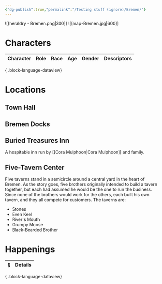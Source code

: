 ```yaml
---
{"dg-publish":true,"permalink":"/Testing stuff (ignore)/Bremen/"}
---
```


![[heraldry - Bremen.png\|300]]
![[map-Bremen.jpg\|600]]
# Characters

| Character | Role | Race | Age | Gender | Descriptors |
| --------- | ---- | ---- | --- | ------ | ----------- |

{ .block-language-dataview}

# Locations
## Town Hall
## Bremen Docks
## Buried Treasures Inn
A hospitable inn run by [[Cora Mulphoon\|Cora Mulphoon]] and family.
## Five-Tavern Center
Five taverns stand in a semicircle around a central yard
in the heart of Bremen. As the story goes, five brothers
originally intended to build a tavern together, but each
had assumed he would be the one to run the business.
Since none of the brothers would work for the others,
each built his own tavern, and they all compete for
customers. The taverns are:
- Stones
- Even Keel
- River's Mouth
- Grumpy Moose
- Black-Bearded Brother


# Happenings
| § | Details |
| - | ------- |

{ .block-language-dataview}
